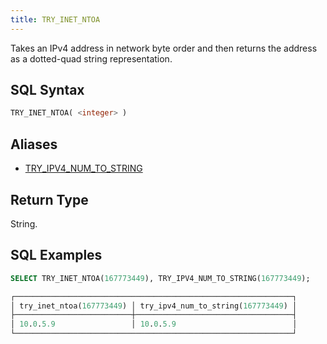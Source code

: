 ```yaml
---
title: TRY_INET_NTOA
---
```


Takes an IPv4 address in network byte order and then returns the address as a dotted-quad string representation.

## SQL Syntax

```sql
TRY_INET_NTOA( <integer> )
```

## Aliases

- [TRY_IPV4_NUM_TO_STRING](try-ipv4-num-to-string)

## Return Type

String.

## SQL Examples

```sql
SELECT TRY_INET_NTOA(167773449), TRY_IPV4_NUM_TO_STRING(167773449);

┌──────────────────────────────────────────────────────────────┐
│ try_inet_ntoa(167773449) │ try_ipv4_num_to_string(167773449) │
├──────────────────────────┼───────────────────────────────────┤
│ 10.0.5.9                 │ 10.0.5.9                          │
└──────────────────────────────────────────────────────────────┘
```